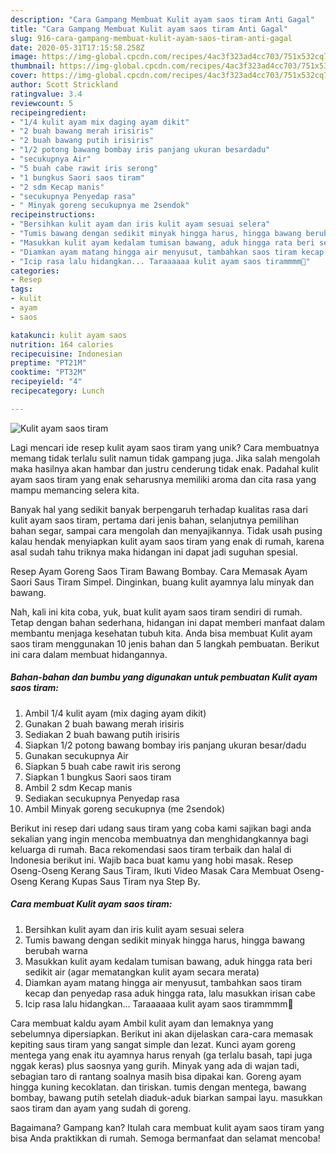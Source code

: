 ```yaml
---
description: "Cara Gampang Membuat Kulit ayam saos tiram Anti Gagal"
title: "Cara Gampang Membuat Kulit ayam saos tiram Anti Gagal"
slug: 916-cara-gampang-membuat-kulit-ayam-saos-tiram-anti-gagal
date: 2020-05-31T17:15:58.258Z
image: https://img-global.cpcdn.com/recipes/4ac3f323ad4cc703/751x532cq70/kulit-ayam-saos-tiram-foto-resep-utama.jpg
thumbnail: https://img-global.cpcdn.com/recipes/4ac3f323ad4cc703/751x532cq70/kulit-ayam-saos-tiram-foto-resep-utama.jpg
cover: https://img-global.cpcdn.com/recipes/4ac3f323ad4cc703/751x532cq70/kulit-ayam-saos-tiram-foto-resep-utama.jpg
author: Scott Strickland
ratingvalue: 3.4
reviewcount: 5
recipeingredient:
- "1/4 kulit ayam mix daging ayam dikit"
- "2 buah bawang merah irisiris"
- "2 buah bawang putih irisiris"
- "1/2 potong bawang bombay iris panjang ukuran besardadu"
- "secukupnya Air"
- "5 buah cabe rawit iris serong"
- "1 bungkus Saori saos tiram"
- "2 sdm Kecap manis"
- "secukupnya Penyedap rasa"
- " Minyak goreng secukupnya me 2sendok"
recipeinstructions:
- "Bersihkan kulit ayam dan iris kulit ayam sesuai selera"
- "Tumis bawang dengan sedikit minyak hingga harus, hingga bawang berubah warna"
- "Masukkan kulit ayam kedalam tumisan bawang, aduk hingga rata beri sedikit air (agar mematangkan kulit ayam secara merata)"
- "Diamkan ayam matang hingga air menyusut, tambahkan saos tiram kecap dan penyedap rasa aduk hingga rata, lalu masukkan irisan cabe"
- "Icip rasa lalu hidangkan... Taraaaaaa kulit ayam saos tirammmm🥰"
categories:
- Resep
tags:
- kulit
- ayam
- saos

katakunci: kulit ayam saos 
nutrition: 164 calories
recipecuisine: Indonesian
preptime: "PT21M"
cooktime: "PT32M"
recipeyield: "4"
recipecategory: Lunch

---
```



![Kulit ayam saos tiram](https://img-global.cpcdn.com/recipes/4ac3f323ad4cc703/751x532cq70/kulit-ayam-saos-tiram-foto-resep-utama.jpg)

Lagi mencari ide resep kulit ayam saos tiram yang unik? Cara membuatnya memang tidak terlalu sulit namun tidak gampang juga. Jika salah mengolah maka hasilnya akan hambar dan justru cenderung tidak enak. Padahal kulit ayam saos tiram yang enak seharusnya memiliki aroma dan cita rasa yang mampu memancing selera kita.

Banyak hal yang sedikit banyak berpengaruh terhadap kualitas rasa dari kulit ayam saos tiram, pertama dari jenis bahan, selanjutnya pemilihan bahan segar, sampai cara mengolah dan menyajikannya. Tidak usah pusing kalau hendak menyiapkan kulit ayam saos tiram yang enak di rumah, karena asal sudah tahu triknya maka hidangan ini dapat jadi suguhan spesial.

Resep Ayam Goreng Saos Tiram Bawang Bombay. Cara Memasak Ayam Saori Saus Tiram Simpel. Dinginkan, buang kulit ayamnya lalu minyak dan bawang.


Nah, kali ini kita coba, yuk, buat kulit ayam saos tiram sendiri di rumah. Tetap dengan bahan sederhana, hidangan ini dapat memberi manfaat dalam membantu menjaga kesehatan tubuh kita. Anda bisa membuat Kulit ayam saos tiram menggunakan 10 jenis bahan dan 5 langkah pembuatan. Berikut ini cara dalam membuat hidangannya.

<!--inarticleads1-->

##### Bahan-bahan dan bumbu yang digunakan untuk pembuatan Kulit ayam saos tiram:

1. Ambil 1/4 kulit ayam (mix daging ayam dikit)
1. Gunakan 2 buah bawang merah irisiris
1. Sediakan 2 buah bawang putih irisiris
1. Siapkan 1/2 potong bawang bombay iris panjang ukuran besar/dadu
1. Gunakan secukupnya Air
1. Siapkan 5 buah cabe rawit iris serong
1. Siapkan 1 bungkus Saori saos tiram
1. Ambil 2 sdm Kecap manis
1. Sediakan secukupnya Penyedap rasa
1. Ambil  Minyak goreng secukupnya (me 2sendok)


Berikut ini resep dari udang saus tiram yang coba kami sajikan bagi anda sekalian yang ingin mencoba membuatnya dan menghidangkannya bagi keluarga di rumah. Baca rekomendasi saos tiram terbaik dan halal di Indonesia berikut ini. Wajib baca buat kamu yang hobi masak. Resep Oseng-Oseng Kerang Saus Tiram, Ikuti Video Masak Cara Membuat Oseng-Oseng Kerang Kupas Saus Tiram nya Step By. 

<!--inarticleads2-->

##### Cara membuat Kulit ayam saos tiram:

1. Bersihkan kulit ayam dan iris kulit ayam sesuai selera
1. Tumis bawang dengan sedikit minyak hingga harus, hingga bawang berubah warna
1. Masukkan kulit ayam kedalam tumisan bawang, aduk hingga rata beri sedikit air (agar mematangkan kulit ayam secara merata)
1. Diamkan ayam matang hingga air menyusut, tambahkan saos tiram kecap dan penyedap rasa aduk hingga rata, lalu masukkan irisan cabe
1. Icip rasa lalu hidangkan... Taraaaaaa kulit ayam saos tirammmm🥰


Cara membuat kaldu ayam Ambil kulit ayam dan lemaknya yang sebelumnya dipersiapkan. Berikut ini akan dijelaskan cara-cara memasak kepiting saus tiram yang sangat simple dan lezat. Kunci ayam goreng mentega yang enak itu ayamnya harus renyah (ga terlalu basah, tapi juga nggak keras) plus saosnya yang gurih. Minyak yang ada di wajan tadi, sebagian taro di rantang soalnya masih bisa dipakai kan. Goreng ayam hingga kuning kecoklatan. dan tiriskan. tumis dengan mentega, bawang bombay, bawang putih setelah diaduk-aduk biarkan sampai layu. masukkan saos tiram dan ayam yang sudah di goreng. 

Bagaimana? Gampang kan? Itulah cara membuat kulit ayam saos tiram yang bisa Anda praktikkan di rumah. Semoga bermanfaat dan selamat mencoba!
